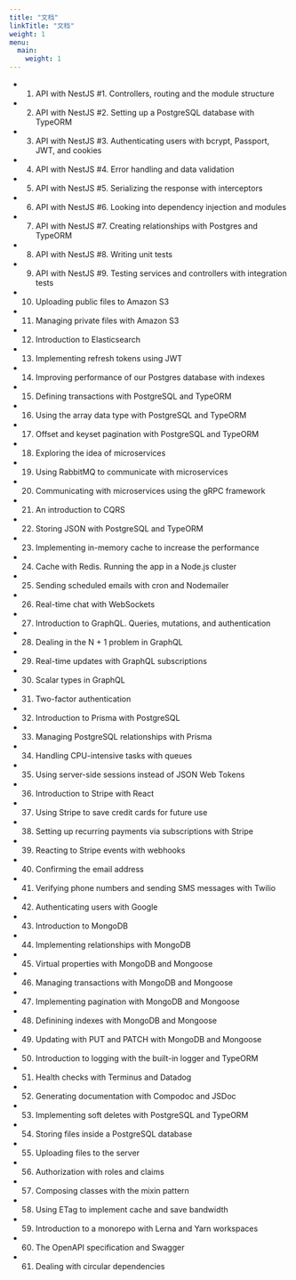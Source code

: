 ```yaml
---
title: "文档"
linkTitle: "文档"
weight: 1
menu:
  main:
    weight: 1
---
```


- 1. API with NestJS #1. Controllers, routing and the module structure
- 2. API with NestJS #2. Setting up a PostgreSQL database with TypeORM
- 3. API with NestJS #3. Authenticating users with bcrypt, Passport, JWT, and cookies
- 4. API with NestJS #4. Error handling and data validation
- 5. API with NestJS #5. Serializing the response with interceptors
- 6. API with NestJS #6. Looking into dependency injection and modules
- 7. API with NestJS #7. Creating relationships with Postgres and TypeORM
- 8. API with NestJS #8. Writing unit tests
- 9. API with NestJS #9. Testing services and controllers with integration tests
- 10. Uploading public files to Amazon S3
- 11. Managing private files with Amazon S3
- 12. Introduction to Elasticsearch
- 13. Implementing refresh tokens using JWT
- 14. Improving performance of our Postgres database with indexes
- 15. Defining transactions with PostgreSQL and TypeORM
- 16. Using the array data type with PostgreSQL and TypeORM
- 17. Offset and keyset pagination with PostgreSQL and TypeORM
- 18. Exploring the idea of microservices
- 19. Using RabbitMQ to communicate with microservices
- 20. Communicating with microservices using the gRPC framework
- 21. An introduction to CQRS
- 22. Storing JSON with PostgreSQL and TypeORM
- 23. Implementing in-memory cache to increase the performance
- 24. Cache with Redis. Running the app in a Node.js cluster
- 25. Sending scheduled emails with cron and Nodemailer
- 26. Real-time chat with WebSockets
- 27. Introduction to GraphQL. Queries, mutations, and authentication
- 28. Dealing in the N + 1 problem in GraphQL
- 29. Real-time updates with GraphQL subscriptions
- 30. Scalar types in GraphQL
- 31. Two-factor authentication
- 32. Introduction to Prisma with PostgreSQL
- 33. Managing PostgreSQL relationships with Prisma
- 34. Handling CPU-intensive tasks with queues
- 35. Using server-side sessions instead of JSON Web Tokens
- 36. Introduction to Stripe with React
- 37. Using Stripe to save credit cards for future use
- 38. Setting up recurring payments via subscriptions with Stripe
- 39. Reacting to Stripe events with webhooks
- 40. Confirming the email address
- 41. Verifying phone numbers and sending SMS messages with Twilio
- 42. Authenticating users with Google
- 43. Introduction to MongoDB
- 44. Implementing relationships with MongoDB
- 45. Virtual properties with MongoDB and Mongoose
- 46. Managing transactions with MongoDB and Mongoose
- 47. Implementing pagination with MongoDB and Mongoose
- 48. Definining indexes with MongoDB and Mongoose
- 49. Updating with PUT and PATCH with MongoDB and Mongoose
- 50. Introduction to logging with the built-in logger and TypeORM
- 51. Health checks with Terminus and Datadog
- 52. Generating documentation with Compodoc and JSDoc
- 53. Implementing soft deletes with PostgreSQL and TypeORM
- 54. Storing files inside a PostgreSQL database
- 55. Uploading files to the server
- 56. Authorization with roles and claims
- 57. Composing classes with the mixin pattern
- 58. Using ETag to implement cache and save bandwidth
- 59. Introduction to a monorepo with Lerna and Yarn workspaces
- 60. The OpenAPI specification and Swagger
- 61. Dealing with circular dependencies

